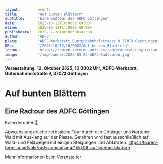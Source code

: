 ```yaml
---
layout:        events
title:         "Auf bunten Blättern"
subtitle:      "Eine Radtour des ADFC Göttingen"
date:          2025-10-12T10:0002:00:00+
etime:         2025-10-12T17:0002:00:00+
publishdate:   2025-07-26T00:00:00+01:00
author:        "ADFC"
place:         "ADFC-Werkstatt Gueterbahnhofstrasse 9 37073 Goettingen"
URL:           "/2025/10/12/10/0002/Auf_bunten_Blaettern"
locURL:        "https://touren-termine.adfc.de/radveranstaltung/155506-auf-bunten-blattern"
image:         "/img/banner/2025-05-22-ADFC-Radtouren.jpg"
---
```


**Veranstaltung: 12. Oktober 2025, 10:0002 Uhr, ADFC-Werkstatt, Güterbahnhofstraße 9, 37073 Göttingen**

Auf bunten Blättern
===========

Eine Radtour des ADFC Göttingen
-----------


Kalenderdatei: [📆](/ics/2025-10-12_10-0002_auf_bunten_blaettern.ics)

Abwechslungsreiche herbstliche Tour durch den Göttinger und Nörtener Wald mit Ausklang auf der Plesse. Gefahren wird fast ausschließlich auf Wald- und Feldwegen mit einigen Steigungen und Abfahrten.
https://touren-termine.adfc.de/radveranstaltung/155506-auf-bunten-blattern

Mehr Informationen beim [Veranstalter](https://touren-termine.adfc.de/radveranstaltung/155506-auf-bunten-blattern)
